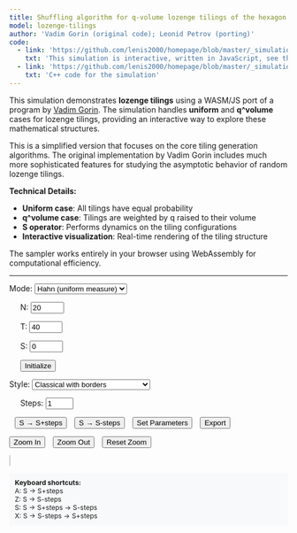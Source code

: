 ```yaml
---
title: Shuffling algorithm for q-volume lozenge tilings of the hexagon
model: lozenge-tilings
author: 'Vadim Gorin (original code); Leonid Petrov (porting)'
code:
  - link: 'https://github.com/lenis2000/homepage/blob/master/_simulations/lozenge_tilings/2025-06-02-q-vol-Gorin.md'
    txt: 'This simulation is interactive, written in JavaScript, see the source code of this page at the link'
  - link: 'https://github.com/lenis2000/homepage/blob/master/_simulations/lozenge_tilings/2025-06-02-q-vol-Gorin.cpp'
    txt: 'C++ code for the simulation'
---
```


<style>
  /* Basic styling for the canvas and controls */
  #lozenge-canvas {
    width: 100%;
    height: 80vh;
    border: 1px solid #ccc;
  }
  .controls {
    margin-bottom: 10px;
  }
  .keyboard-info {
    margin-top: 10px;
    padding: 10px;
    background-color: #f8f9fa;
    border-radius: 4px;
    font-size: 12px;
  }
</style>

<script src="/js/2025-06-02-q-vol-Gorin.js"></script>

This simulation demonstrates **lozenge tilings** using a WASM/JS port of a program by [Vadim Gorin](https://www.stat.berkeley.edu/~vadicgor/research.html). The simulation handles **uniform** and **q^volume** cases for lozenge tilings, providing an interactive way to explore these mathematical structures.

This is a simplified version that focuses on the core tiling generation algorithms. The original implementation by Vadim Gorin includes much more sophisticated features for studying the asymptotic behavior of random lozenge tilings.

**Technical Details:**
- **Uniform case**: All tilings have equal probability
- **q^volume case**: Tilings are weighted by q raised to their volume
- **S operator**: Performs dynamics on the tiling configurations
- **Interactive visualization**: Real-time rendering of the tiling structure

The sampler works entirely in your browser using WebAssembly for computational efficiency.

---

<!-- Controls for the simulation -->
<div class="controls">
  <label for="mode">Mode: </label>
  <select id="mode">
    <option value="6">Hahn (uniform measure)</option>
    <option value="5">q-Hahn (measure q^vol)</option>
  </select>
  
  <label for="N" style="margin-left: 20px;">N: </label>
  <input id="N" type="number" value="20" min="1" max="200" style="width: 60px;">
  
  <label for="T" style="margin-left: 20px;">T: </label>
  <input id="T" type="number" value="40" min="1" max="500" style="width: 60px;">
  
  <label for="S" style="margin-left: 20px;">S: </label>
  <input id="S" type="number" value="0" min="0" style="width: 60px;">
  
  <span id="q-group" style="display:none;">
    <label for="q" style="margin-left: 20px;">q: </label>
    <input id="q" type="number" value="0.9" step="0.1" min="0.01" style="width: 60px;">
  </span>
  
  <button id="initialize" style="margin-left: 20px;">Initialize</button>
</div>

<div class="controls">
  <label for="style">Style: </label>
  <select id="style">
    <option value="1">No borders</option>
    <option value="2" selected>Classical with borders</option>
    <option value="3">No borders with paths</option>
    <option value="4">Classical with borders and paths</option>
    <option value="5">Non-intersecting paths on Z²</option>
  </select>
  
  <label for="steps" style="margin-left: 20px;">Steps: </label>
  <input id="steps" type="number" value="1" min="1" max="10" style="width: 50px;">
  
  <button id="step-plus" style="margin-left: 10px;">S → S+steps</button>
  <button id="step-minus" style="margin-left: 10px;">S → S-steps</button>
  <button id="set-parameters" style="margin-left: 10px;">Set Parameters</button>
  <button id="export" style="margin-left: 10px;">Export</button>
</div>

<div class="controls">
  <button id="zoom-in">Zoom In</button>
  <button id="zoom-out" style="margin-left: 10px;">Zoom Out</button>
  <button id="zoom-reset" style="margin-left: 10px;">Reset Zoom</button>
</div>

<div id="info" style="margin-bottom: 10px; font-weight: bold;"></div>

<!-- Visualization canvas -->
<canvas id="lozenge-canvas"></canvas>

<div class="keyboard-info">
  <strong>Keyboard shortcuts:</strong><br>
  A: S → S+steps<br>
  Z: S → S-steps<br>
  S: S → S+steps → S-steps<br>
  X: S → S-steps → S+steps
</div>

<script>
Module.onRuntimeInitialized = async function() {
    // WASM Interface Class
    class WASMInterface {
        constructor() {
            this.ready = false;
            this.N_param = 20;
            this.T_param = 40;
            this.S_param = 0;
            this.mode_param = 6;
            this.q_param = 0.9;
            this.paths = [];
        }

        async initialize() {
            // Wrap exported functions
            this.initializeTiling = Module.cwrap('initializeTiling', 'number', ['number', 'number', 'number', 'number', 'number'], {async: true});
            this.performSOperator = Module.cwrap('performSOperator', 'number', [], {async: true});
            this.performSMinusOperator = Module.cwrap('performSMinusOperator', 'number', [], {async: true});
            this.exportPaths = Module.cwrap('exportPaths', 'number', [], {async: true});
            this.updateParameters = Module.cwrap('updateParameters', 'number', ['number', 'number'], {async: true});
            this.freeString = Module.cwrap('freeString', null, ['number']);
            this.getProgress = Module.cwrap('getProgress', 'number', []);
            
            this.ready = true;
            console.log('WASM module loaded successfully');
        }

        async initializeTilingWasm(params) {
            if (!this.ready) throw new Error('WASM not ready');
            
            this.N_param = params.N;
            this.T_param = params.T;
            this.S_param = params.S;
            this.mode_param = params.mode;
            this.q_param = params.q;

            try {
                const ptr = await this.initializeTiling(params.N, params.T, params.S, params.mode, params.q);
                const jsonStr = Module.UTF8ToString(ptr);
                this.freeString(ptr);
                
                const result = JSON.parse(jsonStr);
                if (result.error) {
                    throw new Error(result.error);
                }
                
                // Auto-export paths
                await this.refreshPaths();
                return result;
            } catch (error) {
                throw new Error(`Initialization failed: ${error.message}`);
            }
        }

        async stepForward() {
            if (!this.ready) throw new Error('WASM not ready');
            if (this.S_param >= this.T_param) throw new Error('Cannot perform S→S+1: already at maximum');

            try {
                const ptr = await this.performSOperator();
                const jsonStr = Module.UTF8ToString(ptr);
                this.freeString(ptr);
                
                const result = JSON.parse(jsonStr);
                if (result.error) {
                    throw new Error(result.error);
                }
                
                this.S_param = result.s;
                await this.refreshPaths();
                return result;
            } catch (error) {
                throw new Error(`S operator failed: ${error.message}`);
            }
        }

        async stepBackward() {
            if (!this.ready) throw new Error('WASM not ready');
            if (this.S_param <= 0) throw new Error('Cannot perform S→S-1: already at minimum');

            try {
                const ptr = await this.performSMinusOperator();
                const jsonStr = Module.UTF8ToString(ptr);
                this.freeString(ptr);
                
                const result = JSON.parse(jsonStr);
                if (result.error) {
                    throw new Error(result.error);
                }
                
                this.S_param = result.s;
                await this.refreshPaths();
                return result;
            } catch (error) {
                throw new Error(`S- operator failed: ${error.message}`);
            }
        }

        async refreshPaths() {
            try {
                const ptr = await this.exportPaths();
                const jsonStr = Module.UTF8ToString(ptr);
                this.freeString(ptr);
                
                const result = JSON.parse(jsonStr);
                if (!result.error) {
                    this.paths = result.paths;
                }
            } catch (error) {
                console.error('Failed to refresh paths:', error);
            }
        }

        getPaths() {
            return this.paths;
        }

        getParameters() {
            return {
                N: this.N_param,
                T: this.T_param,
                S: this.S_param,
                mode: this.mode_param,
                q: this.q_param
            };
        }

        async updateParametersWasm(params) {
            if (!this.ready) throw new Error('WASM not ready');
            
            try {
                const ptr = await this.updateParameters(params.mode, params.q);
                const jsonStr = Module.UTF8ToString(ptr);
                this.freeString(ptr);
                
                const result = JSON.parse(jsonStr);
                if (result.error) {
                    throw new Error(result.error);
                }
                
                this.mode_param = params.mode;
                this.q_param = params.q;
                return result;
            } catch (error) {
                throw new Error(`Parameter update failed: ${error.message}`);
            }
        }

        exportPlanePartition() {
            // Return current paths as plane partition
            return this.paths;
        }

        static transposeMatrix(matrix) {
            if (matrix.length === 0) return [];
            const rows = matrix.length;
            const cols = matrix[0].length;
            const transposed = Array(cols).fill(null).map(() => Array(rows));

            for (let i = 0; i < rows; i++) {
                for (let j = 0; j < cols; j++) {
                    transposed[j][i] = matrix[i][j];
                }
            }

            return transposed;
        }
    }

    // Tiling Visualizer Class
    class TilingVisualizer {
        constructor(canvas) {
            this.canvas = canvas;
            this.ctx = canvas.getContext('2d');
            this.style = 2; // Default: classical with borders

            this.colors = {
                gray1: '#D0FFD0', // Green-tinted (down rhombi)
                gray2: '#D0D0FF', // Blue-tinted (up rhombi)
                gray3: '#FFB0B0', // Red-tinted (background)
                black: '#000000',
                white: '#FFFFFF'
            };

            this.zoomLevel = 1.0;
            this.panX = 0;
            this.panY = 0;
            this.isPanning = false;
            this.lastMouseX = 0;
            this.lastMouseY = 0;

            this.setupCanvas();
            this.setupMouseHandlers();
        }

        setupCanvas() {
            const dpr = window.devicePixelRatio || 1;
            const displayWidth = 1200;
            const displayHeight = 800;

            this.canvas.width = displayWidth * dpr;
            this.canvas.height = displayHeight * dpr;
            this.ctx.scale(dpr, dpr);
            this.canvas.style.width = displayWidth + 'px';
            this.canvas.style.height = displayHeight + 'px';
        }

        setupMouseHandlers() {
            this.canvas.addEventListener('wheel', (e) => {
                e.preventDefault();
                
                const rect = this.canvas.getBoundingClientRect();
                const mouseX = e.clientX - rect.left;
                const mouseY = e.clientY - rect.top;
                
                const zoomFactor = e.deltaY > 0 ? 0.9 : 1.1;
                const newZoom = Math.max(0.1, Math.min(10.0, this.zoomLevel * zoomFactor));
                
                const scale = newZoom / this.zoomLevel;
                this.panX = mouseX - (mouseX - this.panX) * scale;
                this.panY = mouseY - (mouseY - this.panY) * scale;
                
                this.zoomLevel = newZoom;
                
                if (this.lastPaths) {
                    this.draw(this.lastPaths, this.lastN, this.lastT, this.lastS);
                }
            });

            this.canvas.addEventListener('mousedown', (e) => {
                this.isPanning = true;
                this.lastMouseX = e.clientX;
                this.lastMouseY = e.clientY;
                this.canvas.style.cursor = 'grabbing';
            });

            window.addEventListener('mousemove', (e) => {
                if (!this.isPanning) return;
                
                const dx = e.clientX - this.lastMouseX;
                const dy = e.clientY - this.lastMouseY;
                
                this.panX += dx;
                this.panY += dy;
                
                this.lastMouseX = e.clientX;
                this.lastMouseY = e.clientY;
                
                if (this.lastPaths) {
                    this.draw(this.lastPaths, this.lastN, this.lastT, this.lastS);
                }
            });

            window.addEventListener('mouseup', () => {
                this.isPanning = false;
                this.canvas.style.cursor = 'grab';
            });

            this.canvas.style.cursor = 'grab';
        }

        setStyle(style) {
            this.style = parseInt(style);
        }

        zoomIn() {
            this.zoomLevel = Math.min(10.0, this.zoomLevel * 1.2);
        }

        zoomOut() {
            this.zoomLevel = Math.max(0.1, this.zoomLevel / 1.2);
        }

        resetZoom() {
            this.zoomLevel = 1.0;
            this.panX = 0;
            this.panY = 0;
            if (this.lastPaths) {
                this.draw(this.lastPaths, this.lastN, this.lastT, this.lastS);
            }
        }

        draw(paths, N, T, S) {
            this.lastPaths = paths;
            this.lastN = N;
            this.lastT = T;
            this.lastS = S;

            const ctx = this.ctx;
            const width = this.canvas.width / (window.devicePixelRatio || 1);
            const height = this.canvas.height / (window.devicePixelRatio || 1);

            ctx.fillStyle = this.colors.white;
            ctx.fillRect(0, 0, width, height);

            if (this.style === 5) {
                this.drawLatticePathsStyle(paths, N, T, S);
            } else {
                this.drawHexagonStyle(paths, N, T, S);
            }
        }

        drawHexagonStyle(paths, N, T, S) {
            const ctx = this.ctx;
            const width = this.canvas.width / (window.devicePixelRatio || 1);
            const height = this.canvas.height / (window.devicePixelRatio || 1);

            const sqrt3 = Math.sqrt(3);
            const size = Math.max((N + S * 0.5) + (T - S) * 0.5, T * 0.5 * sqrt3);

            const margin = 40;
            const scale = Math.min(
                (width - 2 * margin) / (size * 1.2),
                (height - 2 * margin) / (size * 1.2)
            ) * this.zoomLevel;

            ctx.save();
            ctx.translate(this.panX, this.panY);
            ctx.translate(width / 2, height / 2);
            ctx.scale(scale, scale);

            this.drawBackgroundHexagon(N, T, S);

            for (let i = 0; i < T; i++) {
                for (let j = 0; j < N; j++) {
                    const currentHeight = paths[j][i];
                    const nextHeight = paths[j][i + 1];
                    this.drawRhombus(i, j, currentHeight, nextHeight);
                }
            }

            if (this.style === 3 || this.style === 4) {
                this.drawPathLines(paths, N, T);
            }

            ctx.restore();
        }

        drawBackgroundHexagon(N, T, S) {
            const ctx = this.ctx;
            const sqrt3 = Math.sqrt(3);

            const vertices = [
                {x: 0, y: 0},
                {x: 0, y: N},
                {x: S * 0.5 * sqrt3, y: N + S * 0.5},
                {x: T * 0.5 * sqrt3, y: N + (2 * S - T) * 0.5},
                {x: T * 0.5 * sqrt3, y: (2 * S - T) * 0.5},
                {x: (T - S) * 0.5 * sqrt3, y: -(T - S) * 0.5}
            ];

            ctx.beginPath();
            ctx.moveTo(vertices[0].x, vertices[0].y);
            for (let i = 1; i < 6; i++) {
                ctx.lineTo(vertices[i].x, vertices[i].y);
            }
            ctx.closePath();

            ctx.fillStyle = this.colors.gray3;
            ctx.fill();

            if (this.style === 2 || this.style === 4) {
                ctx.strokeStyle = this.colors.black;
                ctx.lineWidth = 0.5;
                ctx.stroke();
            }
        }

        drawRhombus(timeIdx, particleIdx, height, nextHeight) {
            const ctx = this.ctx;
            const sqrt3 = Math.sqrt(3);

            const x1 = timeIdx * 0.5 * sqrt3;
            const y1 = height - timeIdx * 0.5;
            const x2 = x1;
            const y2 = y1 + 1;

            let x3, y3, x4, y4;
            let fillColor;

            if (nextHeight === height) {
                // Down rhombus
                x3 = x2 + 0.5 * sqrt3;
                y3 = y2 - 0.5;
                x4 = x1 + 0.5 * sqrt3;
                y4 = y1 - 0.5;
                fillColor = this.colors.gray1;
            } else {
                // Up rhombus
                x3 = x2 + 0.5 * sqrt3;
                y3 = y2 + 0.5;
                x4 = x1 + 0.5 * sqrt3;
                y4 = y1 + 0.5;
                fillColor = this.colors.gray2;
            }

            ctx.beginPath();
            ctx.moveTo(x1, y1);
            ctx.lineTo(x2, y2);
            ctx.lineTo(x3, y3);
            ctx.lineTo(x4, y4);
            ctx.closePath();

            ctx.fillStyle = fillColor;
            ctx.fill();

            if (this.style === 2 || this.style === 4) {
                ctx.strokeStyle = this.colors.black;
                ctx.lineWidth = 0.02;
                ctx.stroke();
            }
        }

        drawPathLines(paths, N, T) {
            const ctx = this.ctx;
            const sqrt3 = Math.sqrt(3);

            ctx.strokeStyle = this.colors.black;
            ctx.lineWidth = 0.03;

            for (let j = 0; j < N; j++) {
                ctx.beginPath();

                for (let i = 0; i <= T; i++) {
                    const x = i * 0.5 * sqrt3;
                    const y = (paths[j][i] + 0.5) - i * 0.5;

                    if (i === 0) {
                        ctx.moveTo(x, y);
                    } else {
                        ctx.lineTo(x, y);
                    }
                }

                ctx.stroke();
            }
        }

        drawLatticePathsStyle(paths, N, T, S) {
            const ctx = this.ctx;
            const width = this.canvas.width / (window.devicePixelRatio || 1);
            const height = this.canvas.height / (window.devicePixelRatio || 1);

            const margin = 40;
            const scaleX = (width - 2 * margin) / (T + 5);
            const scaleY = (height - 2 * margin) / (N + S + 5);
            const scale = Math.min(scaleX, scaleY) * this.zoomLevel;

            const maxY = N + S - 1;

            ctx.save();
            ctx.translate(this.panX + margin, this.panY + height - margin);
            ctx.scale(scale, -scale);

            ctx.fillStyle = this.colors.gray3;
            for (let i = 0; i <= T; i++) {
                for (let j = 0; j <= maxY; j++) {
                    ctx.fillRect(i - 0.1, j - 0.1, 0.2, 0.2);
                }
            }

            ctx.strokeStyle = this.colors.black;
            ctx.lineWidth = 0.1;
            ctx.fillStyle = this.colors.black;

            for (let j = 0; j < N; j++) {
                ctx.beginPath();

                for (let i = 0; i <= T; i++) {
                    const x = i;
                    const y = paths[j][i];

                    if (i === 0) {
                        ctx.moveTo(x, y);
                    } else {
                        ctx.lineTo(x, y);
                    }

                    ctx.fillRect(x - 0.05, y - 0.05, 0.1, 0.1);
                }

                ctx.stroke();
            }

            ctx.restore();
        }
    }

    // UI Controller Class
    class UIController {
        constructor(wasmInterface, visualizer) {
            this.wasm = wasmInterface;
            this.visualizer = visualizer;
            this.animationId = null;
            this.animationRunning = false;
            this.compositeOperationRunning = false;

            this.setupEventListeners();
            this.updateParameterVisibility();
        }

        setupEventListeners() {
            document.getElementById('mode').addEventListener('change', () => {
                this.updateParameterVisibility();
            });

            document.getElementById('style').addEventListener('change', (e) => {
                this.visualizer.setStyle(e.target.value);
                this.redraw();
            });

            document.getElementById('initialize').addEventListener('click', () => {
                this.initializeTiling();
            });

            document.getElementById('set-parameters').addEventListener('click', () => {
                this.setParameters();
            });

            document.getElementById('step-plus').addEventListener('click', () => {
                this.stepForward();
            });

            document.getElementById('step-minus').addEventListener('click', () => {
                this.stepBackward();
            });

            document.getElementById('export').addEventListener('click', () => {
                this.exportPlanePartition();
            });

            document.getElementById('zoom-in').addEventListener('click', () => {
                this.visualizer.zoomIn();
                this.redraw();
            });

            document.getElementById('zoom-out').addEventListener('click', () => {
                this.visualizer.zoomOut();
                this.redraw();
            });

            document.getElementById('zoom-reset').addEventListener('click', () => {
                this.visualizer.resetZoom();
                this.redraw();
            });

            // Keyboard controls
            document.addEventListener('keypress', (e) => {
                if (this.animationRunning) return;

                const key = e.key.toLowerCase();
                
                if ((key === 's' || key === 'x') && this.compositeOperationRunning) {
                    return;
                }

                const steps = parseInt(document.getElementById('steps').value) || 1;

                switch(key) {
                    case 'a':
                        this.stepForward();
                        break;
                    case 'z':
                        this.stepBackward();
                        break;
                    case 's':
                        this.compositeOperationRunning = true;
                        this.stepForwardNoRedraw().then(() => {
                            return this.stepBackwardNoRedraw();
                        }).then(() => {
                            // Update S display and redraw once at the end
                            const params = this.wasm.getParameters();
                            document.getElementById('S').value = params.S;
                            this.updateInfo();
                            this.redraw();
                            this.compositeOperationRunning = false;
                        }).catch((error) => {
                            // Silently handle errors - just stop the operation
                            this.compositeOperationRunning = false;
                        });
                        break;
                    case 'x':
                        this.compositeOperationRunning = true;
                        this.stepBackwardNoRedraw().then(() => {
                            return this.stepForwardNoRedraw();
                        }).then(() => {
                            // Update S display and redraw once at the end
                            const params = this.wasm.getParameters();
                            document.getElementById('S').value = params.S;
                            this.updateInfo();
                            this.redraw();
                            this.compositeOperationRunning = false;
                        }).catch((error) => {
                            // Silently handle errors - just stop the operation
                            this.compositeOperationRunning = false;
                        });
                        break;
                }
            });

            window.addEventListener('resize', () => {
                this.redraw();
            });
        }

        updateParameterVisibility() {
            const mode = parseInt(document.getElementById('mode').value);
            const qGroup = document.getElementById('q-group');
            if (qGroup) qGroup.style.display = 'none';

            switch (mode) {
                case 5: // q-Hahn
                    if (qGroup) qGroup.style.display = 'block';
                    break;
                case 6: // Hahn
                    break;
            }
        }

        getParametersFromUI() {
            const mode = parseInt(document.getElementById('mode').value);
            const params = {
                mode: mode,
                N: parseInt(document.getElementById('N').value),
                T: parseInt(document.getElementById('T').value),
                S: parseInt(document.getElementById('S').value),
                q: 1.0
            };

            switch (mode) {
                case 5: // q-Hahn
                    params.q = parseFloat(document.getElementById('q').value);
                    break;
            }

            return params;
        }

        validateParametersUI(params) {
            if (isNaN(params.N) || params.N < 1) {
                throw new Error('N must be a positive integer');
            }
            if (isNaN(params.T) || params.T < 1) {
                throw new Error('T must be a positive integer');
            }
            if (isNaN(params.S) || params.S < 0 || params.S > params.T) {
                throw new Error('S must be between 0 and T');
            }

            switch (params.mode) {
                case 5:
                    if (isNaN(params.q) || params.q <= 0 || params.q === 1) {
                        throw new Error('q must be positive and not equal to 1');
                    }
                    break;
            }
        }

        async initializeTiling() {
            try {
                const params = this.getParametersFromUI();
                this.validateParametersUI(params);

                await this.wasm.initializeTilingWasm(params);

                const actualParams = this.wasm.getParameters();
                document.getElementById('S').value = actualParams.S;

                this.updateInfo();
                this.redraw();

            } catch (error) {
                alert('Initialization error: ' + error.message);
                console.error(error);
            }
        }

        async stepForward() {
            try {
                const steps = parseInt(document.getElementById('steps').value) || 1;
                
                for (let i = 0; i < steps; i++) {
                    try {
                        await this.wasm.stepForward();
                    } catch (error) {
                        // Silently ignore boundary errors - just stop stepping
                        break;
                    }
                }

                const params = this.wasm.getParameters();
                document.getElementById('S').value = params.S;

                this.updateInfo();
                this.redraw();

            } catch (error) {
                // Silently handle any other errors
            }
        }

        async stepBackward() {
            try {
                const steps = parseInt(document.getElementById('steps').value) || 1;
                
                for (let i = 0; i < steps; i++) {
                    try {
                        await this.wasm.stepBackward();
                    } catch (error) {
                        // Silently ignore boundary errors - just stop stepping
                        break;
                    }
                }

                const params = this.wasm.getParameters();
                document.getElementById('S').value = params.S;

                this.updateInfo();
                this.redraw();

            } catch (error) {
                // Silently handle any other errors
            }
        }

        // Internal functions without redraw for composite operations
        async stepForwardNoRedraw() {
            const steps = parseInt(document.getElementById('steps').value) || 1;
            for (let i = 0; i < steps; i++) {
                try {
                    await this.wasm.stepForward();
                } catch (error) {
                    // Silently ignore boundary errors - just stop stepping
                    break;
                }
            }
        }

        async stepBackwardNoRedraw() {
            const steps = parseInt(document.getElementById('steps').value) || 1;
            for (let i = 0; i < steps; i++) {
                try {
                    await this.wasm.stepBackward();
                } catch (error) {
                    // Silently ignore boundary errors - just stop stepping
                    break;
                }
            }
        }

        exportPlanePartition() {
            try {
                const partition = this.wasm.exportPlanePartition();
                const transposed = WASMInterface.transposeMatrix(partition);

                let text = '';
                for (let row of transposed) {
                    text += row.join('\t') + '\n';
                }

                const blob = new Blob([text], { type: 'text/plain' });
                const url = URL.createObjectURL(blob);
                const a = document.createElement('a');
                a.href = url;
                a.download = `plane_partition_N${this.wasm.getParameters().N}_T${this.wasm.getParameters().T}_S${this.wasm.getParameters().S}.txt`;
                a.click();
                URL.revokeObjectURL(url);

            } catch (error) {
                alert('Export error: ' + error.message);
            }
        }

        updateInfo() {
            const params = this.wasm.getParameters();
            const modeNames = {
                1: 'Imaginary q-Racah',
                2: 'Real q-Racah',
                3: 'Trigonometric q-Racah',
                4: 'Racah',
                5: 'q-Hahn',
                6: 'Hahn'
            };

            const info = document.getElementById('info');
            info.innerHTML = `
                <strong>Current Configuration:</strong><br>
                Mode: ${modeNames[params.mode]}<br>
                N = ${params.N}, T = ${params.T}, S = ${params.S}
            `;
        }

        async setParameters() {
            try {
                const params = this.getParametersFromUI();
                const currentParams = this.wasm.getParameters();
                
                if (params.N !== currentParams.N || params.T !== currentParams.T || params.S !== currentParams.S) {
                    alert('Cannot change N, T, or S without creating a new tiling. Use "Initialize New Tiling" instead.');
                    return;
                }
                
                this.validateParametersUI(params);
                await this.wasm.updateParametersWasm(params);
                
                this.updateInfo();
                
            } catch (error) {
                alert('Invalid parameters: ' + error.message);
            }
        }

        redraw() {
            try {
                const params = this.wasm.getParameters();
                const paths = this.wasm.getPaths();
                this.visualizer.draw(paths, params.N, params.T, params.S);
            } catch (error) {
                console.error('Redraw error:', error);
            }
        }
    }

    // Initialize application
    try {
        const wasmInterface = new WASMInterface();
        await wasmInterface.initialize();

        const canvas = document.getElementById('lozenge-canvas');
        const visualizer = new TilingVisualizer(canvas);

        const ui = new UIController(wasmInterface, visualizer);

        // Initialize with default parameters
        ui.initializeTiling();

        console.log('Random Tilings Generator initialized successfully');

    } catch (error) {
        console.error('Failed to initialize application:', error);
        alert('Failed to initialize application. Check console for details.');
    }
};
</script>